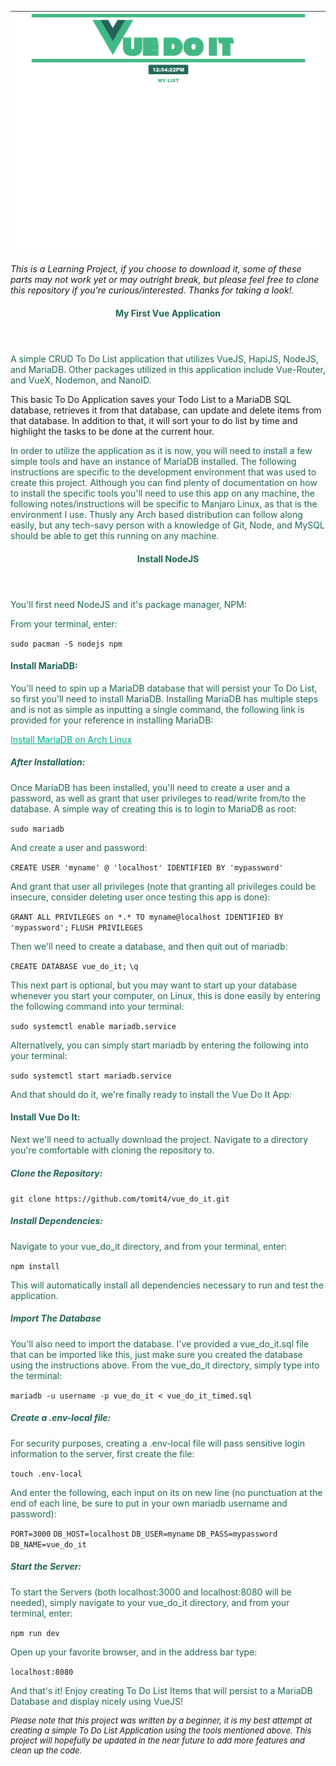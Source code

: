 ![screen-gif](./public/vue_do_it_2.gif)

_This is a Learning Project, if you choose to download it, some of these parts may not work yet or may outright break, but please feel free to clone this repository if you're curious/interested. Thanks for taking a look!._

<header>
<h4 style=color:#206557ff>My First Vue Application</h4>
</header>
<body>

<p style=color:#206557ff>A simple CRUD To Do List application that utilizes VueJS, HapiJS, NodeJS, and MariaDB.  Other packages utilized in this application include Vue-Router, and VueX, Nodemon, and NanoID.

This basic To Do Application saves your Todo List to a MariaDB SQL database, retrieves it from that database, can update and delete items from that database. In addition to that, it will sort your to do list by time and highlight the tasks to be done at the current hour.</p>

<p style=color:#206557ff>In order to utilize the application as it is now, you will need to install a few simple tools and have an instance of MariaDB installed.  The following instructions are specific to the development environment that was used to create this project.  Although you can find plenty of documentation on how to install the specific tools you'll need to use this app on any machine, the following notes/instructions will be specific to Manjaro Linux, as that is the environment I use.  Thusly any Arch based distribution can follow along easily, but any tech-savy person with a knowledge of Git, Node, and MySQL should be able to get this running on any machine.</p>

<header>
<h4 style=color:#206557ff>Install NodeJS</h4>
</header>

<p style=color:#206557ff>You'll first need NodeJS and it's package manager, NPM:</p>

<p style=color:#206557ff>From your terminal, enter:</p>

`sudo pacman -S nodejs npm`

<h4 style=color:#206557ff>Install MariaDB:</h4>

<p style=color:#206557ff>You'll need to spin up a MariaDB database that will persist your To Do List, so first you'll need to install MariaDB.
Installing MariaDB has multiple steps and is not as simple as inputting a single command, the following link is provided for your reference in installing MariaDB:</p>

<a style=color:#00ae8cff href="https://wiki.archlinux.org/title/MariaDB">Install MariaDB on Arch Linux</a>

<h5 style=color:#206557ff>After Installation:</h5>

<p style=color:#206557ff>Once MariaDB has been installed, you'll need to create a user and a password, as well as grant that user privileges to read/write from/to the database.  A simple way of creating this is to login to MariaDB as root:</p>

`sudo mariadb`

<p style=color:#206557ff>And create a user and password:</p>

`CREATE USER 'myname' @ 'localhost' IDENTIFIED BY 'mypassword'`

<p style=color:#206557ff>And grant that user all privileges (note that granting all privileges could be insecure, consider deleting user once testing this app is done):</p>

`GRANT ALL PRIVILEGES on *.* TO myname@localhost IDENTIFIED BY 'mypassword';`
`FLUSH PRIVILEGES`

<p style=color:#206557ff>Then we'll need to create a database, and then quit out of mariadb:</p>

`CREATE DATABASE vue_do_it;`
`\q`

<p style=color:#206557ff>This next part is optional, but you may want to start up your database whenever you start your computer, on Linux, this is done easily by entering the following command into your terminal:</p>

`sudo systemctl enable mariadb.service`

<p style=color:#206557ff>Alternatively, you can simply start mariadb by entering the following into your terminal:</p>

`sudo systemctl start mariadb.service`

<p style=color:#206557ff>And that should do it, we're finally ready to install the Vue Do It App:</p>

<h4 style=color:#206557ff>Install Vue Do It:</h4>

<p style=color:#206557ff>Next we'll need to actually download the project. Navigate to a directory you're comfortable with cloning the repository to.</p>

<h5 style=color:#206557ff>Clone the Repository:</h5>

`git clone https://github.com/tomit4/vue_do_it.git`

<h5 style=color:#206557ff>Install Dependencies:</h5>

<p style=color:#206557ff>Navigate to your vue_do_it directory, and from your terminal, enter:</p>

`npm install`

<p style=color:#206557ff>This will automatically install all dependencies necessary to run and test the application.</p>

<h5 style=color:#206557ff>Import The Database</h5>

<p style=color:#206557ff>You'll also need to import the database.  I've provided a vue_do_it.sql file that can be imported like this, just make sure you created the database using the instructions above.  From the vue_do_it directory, simply type into the terminal:</p>

`mariadb -u username -p vue_do_it < vue_do_it_timed.sql`

<h5 style=color:#206557ff>Create a .env-local file:</h5>

<p style=color:#206557ff>For security purposes, creating a .env-local file will pass sensitive login information to the server, first create the file:</p>

`touch .env-local`

<p style=color:#206557ff>And enter the following, each input on its on new line (no punctuation at the end of each line, be sure to put in your own mariadb username and password):</p>

`PORT=3000`
`DB_HOST=localhost`
`DB_USER=myname`
`DB_PASS=mypassword`
`DB_NAME=vue_do_it`

<h5 style=color:#206557ff>Start the Server:</h5>

<p style=color:#206557ff>To start the Servers (both localhost:3000 and localhost:8080 will be needed), simply navigate to your vue_do_it directory, and from your terminal, enter:</p>

`npm run dev`

<p style=color:#206557ff>Open up your favorite browser, and in the address bar type:</p>

`localhost:8080`

<p style=color:#206557ff>And that's it!  Enjoy creating To Do List Items that will persist to a MariaDB Database and display nicely using VueJS!</p>

<font size="2">

_Please note that this project was written by a beginner, it is my best attempt at creating a simple To Do List Application using the tools mentioned above. This project will hopefully be updated in the near future to add more features and clean up the code._
